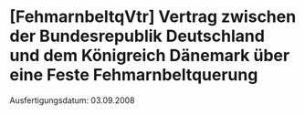 # [FehmarnbeltqVtr] Vertrag zwischen der Bundesrepublik Deutschland und dem Königreich Dänemark über eine Feste Fehmarnbeltquerung

Ausfertigungsdatum: 03.09.2008

 